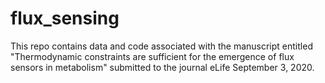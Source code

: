# flux_sensing
This repo contains data and code associated with the manuscript entitled "Thermodynamic constraints are sufficient for the emergence of flux sensors in metabolism" submitted to the journal eLife September 3, 2020.

